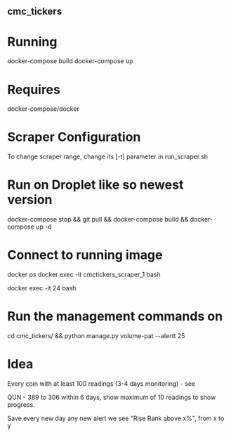 ## cmc_tickers

# Running

docker-compose build
docker-compose up

# Requires

docker-compose/docker

# Scraper Configuration

To change scraper range, change its [-t] parameter in run_scraper.sh


# Run on Droplet like so newest version
docker-compose stop && git pull && docker-compose build && docker-compose up -d

# Connect to running image
docker ps
docker exec -it cmctickers_scraper_1  bash


docker exec -it 24 bash

# Run the management commands on
cd cmc_tickers/ && python manage.py  volume-pat --alertt 25


# Idea

Every coin with at least 100 readings (3-4 days monitoring) - see

QUN - 389 to 306 within 6 days, show maximum of 10 readings to show progress.

Save every new day any new alert we see "Rise Rank above x%", from x to y